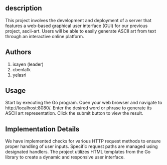 ## description
This project involves the development and deployment of a server that features a web-based graphical user interface (GUI) for our previous project, ascii-art. Users will be able to easily generate ASCII art from text through an interactive online platform.

## Authors
 1. isayen (leader)
 2. cbenlafk
 3. yelasri

## Usage
Start by executing the Go program.
Open your web browser and navigate to http://localhost:8080/.
Enter the desired word or phrase to generate its ASCII art representation.
Click the submit button to view the result.

## Implementation Details
We have implemented checks for various HTTP request methods to ensure proper handling of user inputs.
Specific request paths are managed using designated handlers.
The project utilizes HTML templates from the Go library to create a dynamic and responsive user interface.